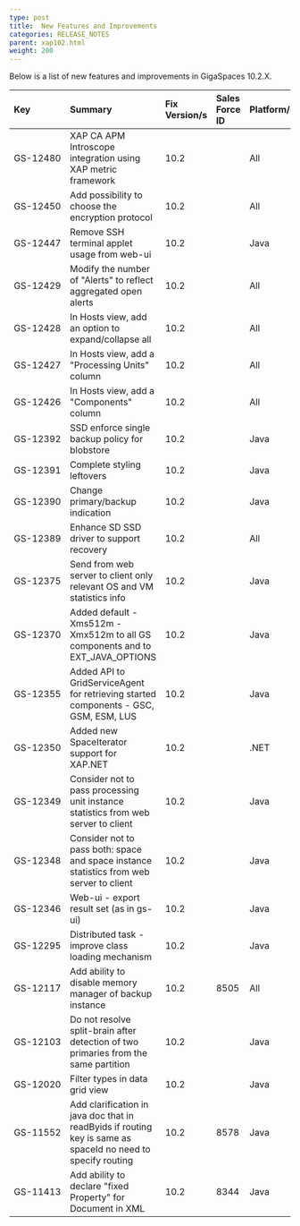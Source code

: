 ```yaml
---
type: post
title:  New Features and Improvements
categories: RELEASE_NOTES
parent: xap102.html
weight: 200
---
```




Below is a list of new features and improvements in GigaSpaces 10.2.X.



| Key | Summary | Fix Version/s | Sales<br>Force ID | Platform/s|
|:-------|:------|:------------|:------------|:----------|
|  <nobr>GS-12480</nobr> | XAP CA APM Introscope integration using XAP metric framework | 10.2 |  | All |
| GS-12450 | Add possibility to choose the encryption protocol | 10.2 |  | All |
| GS-12447 | Remove SSH terminal applet usage from web-ui | 10.2 |  | Java |
| GS-12429 | Modify the number of "Alerts" to reflect aggregated open alerts | 10.2 |  | All |
| GS-12428 | In Hosts view, add an option to expand/collapse all | 10.2 |  | All |
| GS-12427 | In Hosts view, add a "Processing Units" column | 10.2 |  | All |
| GS-12426 | In Hosts view, add a "Components" column | 10.2 |  | All |
| GS-12392 | SSD enforce single backup policy for blobstore | 10.2 |  | Java |
| GS-12391 | Complete styling leftovers | 10.2 |  | Java |
| GS-12390 | Change primary/backup indication | 10.2 |  | Java |
| GS-12389 | Enhance SD SSD driver to support recovery | 10.2 |  | All |
| GS-12375 | Send from web server to client only relevant OS and VM statistics info | 10.2 |  | Java |
| GS-12370 | Added default -Xms512m -Xmx512m to all GS components and to EXT_JAVA_OPTIONS | 10.2 |  | Java |
| GS-12355 | Added API to GridServiceAgent for retrieving started components - GSC, GSM, ESM, LUS | 10.2 |  | Java |
| GS-12350 | Added new SpaceIterator support for XAP.NET | 10.2 |  | .NET |
| GS-12349 | Consider not to pass processing unit instance statistics from web server to client | 10.2 |  | Java |
| GS-12348 | Consider not to pass both: space and space instance statistics from web server to client | 10.2 |  | Java |
| GS-12346 | Web-ui - export result set (as in gs-ui)  | 10.2 |  | Java |
| GS-12295 | Distributed task - improve class loading mechanism  | 10.2 |  | Java |
| GS-12117 | Add ability to disable memory manager of backup instance  | 10.2 | 8505 | All |
| GS-12103 | Do not resolve split-brain after detection of two primaries from the same partition | 10.2 |  | Java |
| GS-12020 | Filter types in data grid view | 10.2 |  | Java |
| GS-11552 | Add clarification in java doc that in readByids if routing key is same as spaceId no need to specify routing | 10.2 | 8578 | Java |
| GS-11413 | Add ability to declare "fixed Property" for Document in XML | 10.2 | 8344 | Java |
